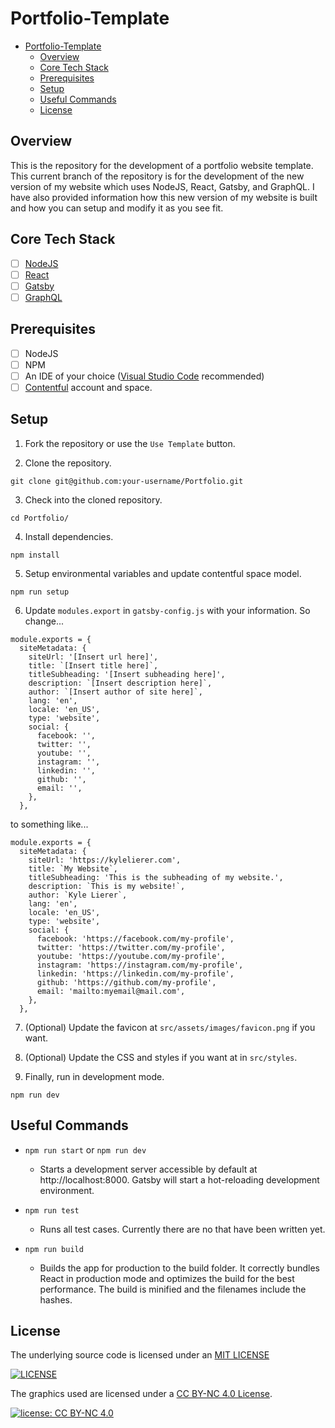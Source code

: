 # Portfolio-Template

- [Portfolio-Template](#portfolio-template)
  - [Overview](#overview)
  - [Core Tech Stack](#core-tech-stack)
  - [Prerequisites](#prerequisites)
  - [Setup](#setup)
  - [Useful Commands](#useful-commands)
  - [License](#license)

<a name="overview"/></a>

## Overview

This is the repository for the development of a portfolio website template. This current branch of the repository is for the development of the new version of my website which uses NodeJS, React, Gatsby, and GraphQL. I have also provided information how this new version of my website is built and how you can setup and modify it as you see fit.

<a name="tech"/></a>

## Core Tech Stack

- [ ] [NodeJS](https://nodejs.org/)
- [ ] [React](https://reactjs.org/)
- [ ] [Gatsby](https://www.gatsbyjs.com/)
- [ ] [GraphQL](https://graphql.org/)

<a name="prereq"/></a>

## Prerequisites

- [ ] NodeJS
- [ ] NPM
- [ ] An IDE of your choice ([Visual Studio Code](https://code.visualstudio.com/) recommended)
- [ ] [Contentful](https://www.contentful.com/) account and space.

<a name="setup"/></a>

## Setup

1. Fork the repository or use the `Use Template` button.
   
2. Clone the repository.

```
git clone git@github.com:your-username/Portfolio.git
```

3. Check into the cloned repository.

```
cd Portfolio/
```

4. Install dependencies.

```
npm install
```

5. Setup environmental variables and update contentful space model.

```
npm run setup
```

6. Update `modules.export` in `gatsby-config.js` with your information. So change...
```
module.exports = {
  siteMetadata: {
    siteUrl: '[Insert url here]',
    title: `[Insert title here]`,
    titleSubheading: '[Insert subheading here]',
    description: `[Insert description here]`,
    author: `[Insert author of site here]`,
    lang: 'en',
    locale: 'en_US',
    type: 'website',
    social: {
      facebook: '',
      twitter: '',
      youtube: '',
      instagram: '',
      linkedin: '',
      github: '',
      email: '',
    },
  },
```
to something like...
```
module.exports = {
  siteMetadata: {
    siteUrl: 'https://kylelierer.com',
    title: `My Website`,
    titleSubheading: 'This is the subheading of my website.',
    description: `This is my website!`,
    author: `Kyle Lierer`,
    lang: 'en',
    locale: 'en_US',
    type: 'website',
    social: {
      facebook: 'https://facebook.com/my-profile',
      twitter: 'https://twitter.com/my-profile',
      youtube: 'https://youtube.com/my-profile',
      instagram: 'https://instagram.com/my-profile',
      linkedin: 'https://linkedin.com/my-profile',
      github: 'https://github.com/my-profile',
      email: 'mailto:myemail@mail.com',
    },
  },
```

7. (Optional) Update the favicon at `src/assets/images/favicon.png` if you want.

8. (Optional) Update the CSS and styles if you want at in `src/styles`.

9. Finally, run in development mode.

```
npm run dev
```

<a name="useful"/></a>

## Useful Commands

- `npm run start` or `npm run dev`

  - Starts a development server accessible by default at http://localhost:8000. Gatsby will start a hot-reloading development environment.

- `npm run test`

  - Runs all test cases. Currently there are no that have been written yet.

- `npm run build`
  - Builds the app for production to the build folder.
    It correctly bundles React in production mode and optimizes the build for the best performance. The build is minified and the filenames include the hashes.

<a name="license"/></a>

## License

The underlying source code is licensed under an [MIT LICENSE](LICENSE.md)

[![LICENSE](https://img.shields.io/github/license/Kyle-L/Kyle-L.github.io)](LICENSE.md)

The graphics used are licensed under a [CC BY-NC 4.0 License](https://licensebuttons.net/l/by-nc/4.0/80x15.png).

[![license: CC BY-NC 4.0](https://img.shields.io/badge/license-CC%20BY--NC%204.0-lightgrey.svg)](http://creativecommons.org/licenses/by-nc/4.0/)
